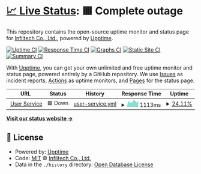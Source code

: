 # [📈 Live Status](https://demo.upptime.js.org): <!--live status--> **🟥 Complete outage**

This repository contains the open-source uptime monitor and status page for [Infiltech Co., Ltd.](https://demo.upptime.js.org), powered by [Upptime](https://github.com/upptime/upptime).

[![Uptime CI](https://github.com/infiltech/cgl-upptime/workflows/Uptime%20CI/badge.svg)](https://github.com/infiltech/cgl-upptime/actions?query=workflow%3A%22Uptime+CI%22)
[![Response Time CI](https://github.com/infiltech/cgl-upptime/workflows/Response%20Time%20CI/badge.svg)](https://github.com/infiltech/cgl-upptime/actions?query=workflow%3A%22Response+Time+CI%22)
[![Graphs CI](https://github.com/infiltech/cgl-upptime/workflows/Graphs%20CI/badge.svg)](https://github.com/infiltech/cgl-upptime/actions?query=workflow%3A%22Graphs+CI%22)
[![Static Site CI](https://github.com/infiltech/cgl-upptime/workflows/Static%20Site%20CI/badge.svg)](https://github.com/infiltech/cgl-upptime/actions?query=workflow%3A%22Static+Site+CI%22)
[![Summary CI](https://github.com/infiltech/cgl-upptime/workflows/Summary%20CI/badge.svg)](https://github.com/infiltech/cgl-upptime/actions?query=workflow%3A%22Summary+CI%22)

With [Upptime](https://upptime.js.org), you can get your own unlimited and free uptime monitor and status page, powered entirely by a GitHub repository. We use [Issues](https://github.com/infiltech/cgl-upptime/issues) as incident reports, [Actions](https://github.com/infiltech/cgl-upptime/actions) as uptime monitors, and [Pages](https://demo.upptime.js.org) for the status page.

<!--start: status pages-->
<!-- This summary is generated by Upptime (https://github.com/upptime/upptime) -->
<!-- Do not edit this manually, your changes will be overwritten -->
<!-- prettier-ignore -->
| URL | Status | History | Response Time | Uptime |
| --- | ------ | ------- | ------------- | ------ |
| <img alt="" src="https://favicons.githubusercontent.com/dev.api.cargolink.co.th" height="13"> [User Service](https://dev.api.cargolink.co.th/api/v1/users/__alive__) | 🟥 Down | [user-service.yml](https://github.com/infiltech/cgl-uptime/commits/HEAD/history/user-service.yml) | <details><summary><img alt="Response time graph" src="./graphs/user-service/response-time-week.png" height="20"> 1113ms</summary><br><a href="https://infiltech.github.io/cgl-uptime/history/user-service"><img alt="Response time 1060" src="https://img.shields.io/endpoint?url=https%3A%2F%2Fraw.githubusercontent.com%2Finfiltech%2Fcgl-uptime%2FHEAD%2Fapi%2Fuser-service%2Fresponse-time.json"></a><br><a href="https://infiltech.github.io/cgl-uptime/history/user-service"><img alt="24-hour response time 1254" src="https://img.shields.io/endpoint?url=https%3A%2F%2Fraw.githubusercontent.com%2Finfiltech%2Fcgl-uptime%2FHEAD%2Fapi%2Fuser-service%2Fresponse-time-day.json"></a><br><a href="https://infiltech.github.io/cgl-uptime/history/user-service"><img alt="7-day response time 1113" src="https://img.shields.io/endpoint?url=https%3A%2F%2Fraw.githubusercontent.com%2Finfiltech%2Fcgl-uptime%2FHEAD%2Fapi%2Fuser-service%2Fresponse-time-week.json"></a><br><a href="https://infiltech.github.io/cgl-uptime/history/user-service"><img alt="30-day response time 1060" src="https://img.shields.io/endpoint?url=https%3A%2F%2Fraw.githubusercontent.com%2Finfiltech%2Fcgl-uptime%2FHEAD%2Fapi%2Fuser-service%2Fresponse-time-month.json"></a><br><a href="https://infiltech.github.io/cgl-uptime/history/user-service"><img alt="1-year response time 1060" src="https://img.shields.io/endpoint?url=https%3A%2F%2Fraw.githubusercontent.com%2Finfiltech%2Fcgl-uptime%2FHEAD%2Fapi%2Fuser-service%2Fresponse-time-year.json"></a></details> | <details><summary><a href="https://infiltech.github.io/cgl-uptime/history/user-service">24.11%</a></summary><a href="https://infiltech.github.io/cgl-uptime/history/user-service"><img alt="All-time uptime 61.41%" src="https://img.shields.io/endpoint?url=https%3A%2F%2Fraw.githubusercontent.com%2Finfiltech%2Fcgl-uptime%2FHEAD%2Fapi%2Fuser-service%2Fuptime.json"></a><br><a href="https://infiltech.github.io/cgl-uptime/history/user-service"><img alt="24-hour uptime 0.00%" src="https://img.shields.io/endpoint?url=https%3A%2F%2Fraw.githubusercontent.com%2Finfiltech%2Fcgl-uptime%2FHEAD%2Fapi%2Fuser-service%2Fuptime-day.json"></a><br><a href="https://infiltech.github.io/cgl-uptime/history/user-service"><img alt="7-day uptime 24.11%" src="https://img.shields.io/endpoint?url=https%3A%2F%2Fraw.githubusercontent.com%2Finfiltech%2Fcgl-uptime%2FHEAD%2Fapi%2Fuser-service%2Fuptime-week.json"></a><br><a href="https://infiltech.github.io/cgl-uptime/history/user-service"><img alt="30-day uptime 61.41%" src="https://img.shields.io/endpoint?url=https%3A%2F%2Fraw.githubusercontent.com%2Finfiltech%2Fcgl-uptime%2FHEAD%2Fapi%2Fuser-service%2Fuptime-month.json"></a><br><a href="https://infiltech.github.io/cgl-uptime/history/user-service"><img alt="1-year uptime 61.41%" src="https://img.shields.io/endpoint?url=https%3A%2F%2Fraw.githubusercontent.com%2Finfiltech%2Fcgl-uptime%2FHEAD%2Fapi%2Fuser-service%2Fuptime-year.json"></a></details>

<!--end: status pages-->

[**Visit our status website →**](https://demo.upptime.js.org)

## 📄 License

- Powered by: [Upptime](https://github.com/upptime/upptime)
- Code: [MIT](./LICENSE) © [Infiltech Co., Ltd.](https://demo.upptime.js.org)
- Data in the `./history` directory: [Open Database License](https://opendatacommons.org/licenses/odbl/1-0/)
